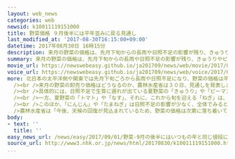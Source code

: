 ```yaml
---
layout: web_news
categories: web
newsid: k10011119151000
title: 野菜価格 ９月後半には平年並みに戻る見通し
last_modified_at: '2017-08-30T16:15:00+09:00'
datetime: 2017年08月30日 16時15分
description: 来月の野菜の価格は、先月下旬からの長雨や日照不足の影響が残り、きゅうりやピーマンなど一部の野菜で平年より高値が続くものの、後半には平年並みに戻るという見通しを、３０日、農林水産省が発表しました。
summary: 来月の野菜の価格は、先月下旬からの長雨や日照不足の影響が残り、きゅうりやピーマンなど一部の野菜で平年より高値が続くものの、後半には平年並みに戻るという見通しを、３０日、農林水産省が発表しました。
movie_url: https://newswebeasy.github.io/ja201709/news/web/movie/2017/09/01/k10011119151000.mp4
voice_url: https://newswebeasy.github.io/ja201709/news/web/voice/2017/09/01/k10011119151000.mp3
more: 北日本の太平洋側や関東では先月下旬ごろから長雨や日照不足になり、野菜の価格は平年より値上がりし、東京都中央卸売市場では、２８日時点で、「トマト」が平年と比べて４３％、「ピーマン」が３５％、「なす」が２２％高くなっています。<br
  /><br />来月の野菜の卸売り価格はどうなるのか、農林水産省は３０日、見通しを発表しました。<br />それによりますと、一部の野菜で来月前半は平年より高値が続くものの、後半には大半の野菜が平年並みの価格に戻るとしています。<br
  /><br />具体的には、日照不足で生育に遅れが出ている夏野菜の「きゅうり」や「ピーマン」は、来月前半までは出荷量の少ない状態が続き、価格も例年より高くなるとしています。ただ、来月後半には出荷量が回復し、価格も平年並みに戻ると見込んでいます。<br
  /><br />一方、夏野菜の「トマト」や「なす」、それに、これから旬を迎える「ねぎ」は、生育や収穫作業の遅れが来月前半にはほぼ解消し、価格は平年並みに戻るとしています。<br
  /><br />このほか、「にんじん」や「たまねぎ」は日照不足の影響が少なく、全体でみると生育が良好だったため、平年よりも安値が続くと見込んでいます。<br /><br
  />農林水産省は「今後、天候の回復が見込まれているため、野菜の価格は次第に落ち着いていくと見ているが、回復が遅れれば、想定よりも野菜の高値が長引く可能性もある」と話しています。
body:
- text: ''
  title: ''
easy_news_url: /news/easy/2017/09/01/野菜-9月の後半にはいつもの年と同じ値段になりそう/
source_url: http://www3.nhk.or.jp/news/html/20170830/k10011119151000.html
...
```

